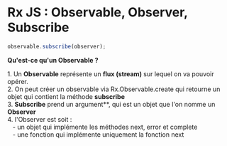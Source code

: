 <!-- .slide:-->

# Rx JS : Observable, Observer, Subscribe

```typescript
observable.subscribe(observer);
```

**Qu'est-ce qu'un Observable ?**

<div class="fragment" data-fragment-index="1">
1. Un <b>Observable</b> représente un <b>flux (stream)</b> sur lequel on va pouvoir opérer.
</div>
<div class="fragment" data-fragment-index="2">
2. On peut créer un observable via Rx.Observable.create qui retourne un objet qui contient la méthode <b>subscribe</b>
</div>
<div class="fragment" data-fragment-index="3">
3. <b>Subscribe</b> prend un argument**, qui est un objet que l'on nomme un <b>Observer</b>
</div>
<div class="fragment" data-fragment-index="4">
4. l'Observer est soit :
</div>
  <div class="fragment" data-fragment-index="5">
&nbsp;&nbsp;&nbsp;- un objet qui implémente les méthodes next, error et complete
   </div>
   <div class="fragment" data-fragment-index="6">
&nbsp;&nbsp;&nbsp;- une fonction qui implémente uniquement la fonction next
  </div>
